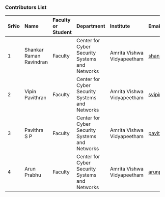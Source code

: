 

### Contributors List

| SrNo | Name                    | Faculty or Student | Department                                     | Institute                  | Email id                    |
| :--- | :---------------------- | :----------------- | :--------------------------------------------- | :------------------------- | :-------------------------- |
| 1    | Shankar Raman Ravindran | Faculty            | Center for Cyber Security Systems and Networks | Amrita Vishwa Vidyapeetham | shankarramanr@am.amrita.edu |
| 2   |Vipin Pavithran | Faculty            | Center for Cyber Security Systems and Networks | Amrita Vishwa Vidyapeetham | svipinp@am.amrita.edu  |
| 3   | Pavithra S P            | Faculty            | Center for Cyber Security Systems and Networks | Amrita Vishwa Vidyapeetham | pavithrasp@am.amrita.edu    |
| 4   | Arun Prabhu             | Faculty            | Center for Cyber Security Systems and Networks | Amrita Vishwa Vidyapeetham |arunprabhu@am.amrita.edu       |   
